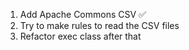 1. Add Apache Commons CSV ✅
2. Try to make rules to read the CSV files
3. Refactor exec class after that